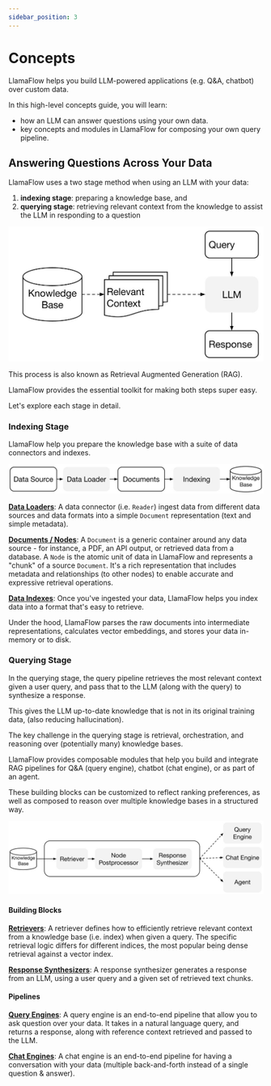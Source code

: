```yaml
---
sidebar_position: 3
---
```


# Concepts

LlamaFlow helps you build LLM-powered applications (e.g. Q&A, chatbot) over custom data.

In this high-level concepts guide, you will learn:

- how an LLM can answer questions using your own data.
- key concepts and modules in LlamaFlow for composing your own query pipeline.

## Answering Questions Across Your Data

LlamaFlow uses a two stage method when using an LLM with your data:

1. **indexing stage**: preparing a knowledge base, and
2. **querying stage**: retrieving relevant context from the knowledge to assist the LLM in responding to a question

![](../_static/concepts/rag.jpg)

This process is also known as Retrieval Augmented Generation (RAG).

LlamaFlow provides the essential toolkit for making both steps super easy.

Let's explore each stage in detail.

### Indexing Stage

LlamaFlow help you prepare the knowledge base with a suite of data connectors and indexes.

![](../_static/concepts/indexing.jpg)

[**Data Loaders**](../modules/data_loaders/index.mdx):
A data connector (i.e. `Reader`) ingest data from different data sources and data formats into a simple `Document` representation (text and simple metadata).

[**Documents / Nodes**](../modules/documents_and_nodes/index.md): A `Document` is a generic container around any data source - for instance, a PDF, an API output, or retrieved data from a database. A `Node` is the atomic unit of data in LlamaFlow and represents a "chunk" of a source `Document`. It's a rich representation that includes metadata and relationships (to other nodes) to enable accurate and expressive retrieval operations.

[**Data Indexes**](../modules/data_index.md):
Once you've ingested your data, LlamaFlow helps you index data into a format that's easy to retrieve.

Under the hood, LlamaFlow parses the raw documents into intermediate representations, calculates vector embeddings, and stores your data in-memory or to disk.

### Querying Stage

In the querying stage, the query pipeline retrieves the most relevant context given a user query,
and pass that to the LLM (along with the query) to synthesize a response.

This gives the LLM up-to-date knowledge that is not in its original training data,
(also reducing hallucination).

The key challenge in the querying stage is retrieval, orchestration, and reasoning over (potentially many) knowledge bases.

LlamaFlow provides composable modules that help you build and integrate RAG pipelines for Q&A (query engine), chatbot (chat engine), or as part of an agent.

These building blocks can be customized to reflect ranking preferences, as well as composed to reason over multiple knowledge bases in a structured way.

![](../_static/concepts/querying.jpg)

#### Building Blocks

[**Retrievers**](../modules/retriever.md):
A retriever defines how to efficiently retrieve relevant context from a knowledge base (i.e. index) when given a query.
The specific retrieval logic differs for different indices, the most popular being dense retrieval against a vector index.

[**Response Synthesizers**](../modules/response_synthesizer.md):
A response synthesizer generates a response from an LLM, using a user query and a given set of retrieved text chunks.

#### Pipelines

[**Query Engines**](../modules/query_engines):
A query engine is an end-to-end pipeline that allow you to ask question over your data.
It takes in a natural language query, and returns a response, along with reference context retrieved and passed to the LLM.

[**Chat Engines**](../modules/chat_engine.md):
A chat engine is an end-to-end pipeline for having a conversation with your data
(multiple back-and-forth instead of a single question & answer).
